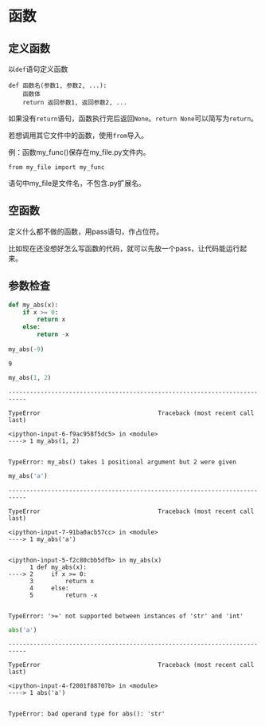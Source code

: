 
# 函数

## 定义函数

以`def`语句定义函数

```
def 函数名(参数1, 参数2, ...):
    函数体
    return 返回参数1, 返回参数2, ...
```

如果没有`return`语句，函数执行完后返回`None`。`return None`可以简写为`return`。

若想调用其它文件中的函数，使用`from`导入。

例：函数my_func()保存在my_file.py文件内。


```
from my_file import my_func
```

语句中my_file是文件名，不包含.py扩展名。

## 空函数

定义什么都不做的函数，用pass语句，作占位符。

比如现在还没想好怎么写函数的代码，就可以先放一个pass，让代码能运行起来。

## 参数检查




```python
def my_abs(x):
    if x >= 0:
        return x
    else:
        return -x
    
my_abs(-9)
```




    9




```python
my_abs(1, 2)
```


    ---------------------------------------------------------------------------

    TypeError                                 Traceback (most recent call last)

    <ipython-input-6-f9ac958f5dc5> in <module>
    ----> 1 my_abs(1, 2)
    

    TypeError: my_abs() takes 1 positional argument but 2 were given



```python
my_abs('a')
```


    ---------------------------------------------------------------------------

    TypeError                                 Traceback (most recent call last)

    <ipython-input-7-91ba0acb57cc> in <module>
    ----> 1 my_abs('a')
    

    <ipython-input-5-f2c80cbb5dfb> in my_abs(x)
          1 def my_abs(x):
    ----> 2     if x >= 0:
          3         return x
          4     else:
          5         return -x


    TypeError: '>=' not supported between instances of 'str' and 'int'



```python
abs('a')
```


    ---------------------------------------------------------------------------

    TypeError                                 Traceback (most recent call last)

    <ipython-input-4-f2001f88707b> in <module>
    ----> 1 abs('a')
    

    TypeError: bad operand type for abs(): 'str'



```python

```
